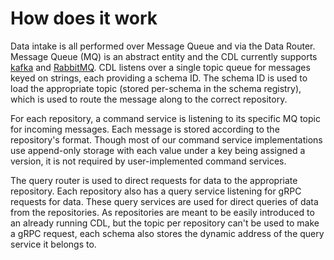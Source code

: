 # How does it work
Data intake is all performed over Message Queue and via the Data Router. Message Queue (MQ) is an abstract entity and
the CDL currently supports [kafka][kafka] and [RabbitMQ][rmq]. CDL listens over a single topic queue for messages keyed
on strings, each providing a schema ID. The schema ID is used to load the appropriate topic (stored per-schema in the
schema registry), which is used to route the message along to the correct repository.

For each repository, a command service is listening to its specific MQ topic for incoming messages. Each message is
stored according to the repository's format. Though most of our command service implementations use append-only storage
with each value under a key being assigned a version, it is not required by user-implemented command services.

The query router is used to direct requests for data to the appropriate repository. Each repository also has a query
service listening for gRPC requests for data. These query services are used for direct queries of data from the
repositories. As repositories are meant to be easily introduced to an already running CDL, but the topic per repository
can't be used to make a gRPC request, each schema also stores the dynamic address of the query service it belongs to.

[kafka]: https://kafka.apache.org/

[rmq]: https://www.rabbitmq.com/
